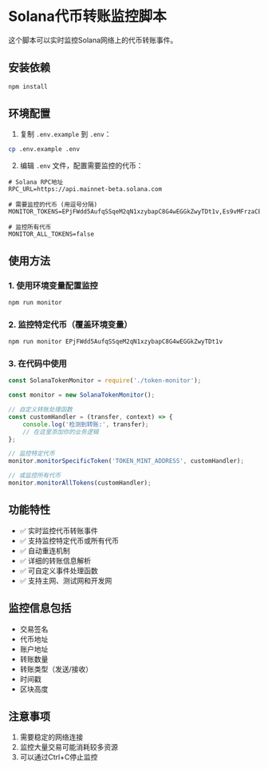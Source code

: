 # Solana代币转账监控脚本

这个脚本可以实时监控Solana网络上的代币转账事件。

## 安装依赖

```bash
npm install
```

## 环境配置

1. 复制 `.env.example` 到 `.env`：
```bash
cp .env.example .env
```

2. 编辑 `.env` 文件，配置需要监控的代币：
```env
# Solana RPC地址
RPC_URL=https://api.mainnet-beta.solana.com

# 需要监控的代币 (用逗号分隔)
MONITOR_TOKENS=EPjFWdd5AufqSSqeM2qN1xzybapC8G4wEGGkZwyTDt1v,Es9vMFrzaCERmJfrF4H2FYD4KCoNkY11McCe8BenwNYB

# 监控所有代币
MONITOR_ALL_TOKENS=false
```

## 使用方法

### 1. 使用环境变量配置监控
```bash
npm run monitor
```

### 2. 监控特定代币（覆盖环境变量）
```bash
npm run monitor EPjFWdd5AufqSSqeM2qN1xzybapC8G4wEGGkZwyTDt1v
```

### 3. 在代码中使用

```javascript
const SolanaTokenMonitor = require('./token-monitor');

const monitor = new SolanaTokenMonitor();

// 自定义转账处理函数
const customHandler = (transfer, context) => {
    console.log('检测到转账:', transfer);
    // 在这里添加你的业务逻辑
};

// 监控特定代币
monitor.monitorSpecificToken('TOKEN_MINT_ADDRESS', customHandler);

// 或监控所有代币
monitor.monitorAllTokens(customHandler);
```

## 功能特性

- ✅ 实时监控代币转账事件
- ✅ 支持监控特定代币或所有代币
- ✅ 自动重连机制
- ✅ 详细的转账信息解析
- ✅ 可自定义事件处理函数
- ✅ 支持主网、测试网和开发网

## 监控信息包括

- 交易签名
- 代币地址
- 账户地址
- 转账数量
- 转账类型（发送/接收）
- 时间戳
- 区块高度

## 注意事项

1. 需要稳定的网络连接
2. 监控大量交易可能消耗较多资源
3. 可以通过Ctrl+C停止监控